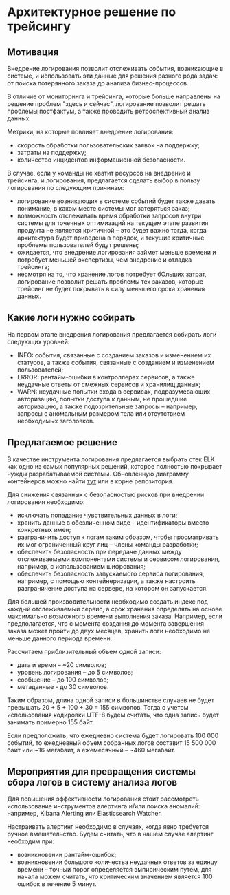 # Архитектурное решение по трейсингу

## Мотивация

Внедрение логирования позволит отслеживать события, возникающие в системе, и использовать эти данные для решения разного рода задач: от поиска потерянного заказа до анализа бизнес-процессов.

В отличие от мониторинга и трейсинга, которые больше направлены на решение проблем "здесь и сейчас", логирование позволит решать проблемы постфактум, а также проводить ретроспективный анализ данных.

Метрики, на которые повлияет внедрение логирования:

- скорость обработки пользовательских заявок на поддержку;
- затраты на поддержку;
- количество инцидентов информационной безопасности.

В случае, если у команды не хватит ресурсов на внедрение и трейсинга, и логирования, предлагается сделать выбор в пользу логирования по следующим причинам:

- логирование возникающих в системе событий будет также давать понимание, в каком месте системы мог затеряться заказ;
- возможность отслеживать время обработки запросов внутри системы для точечных оптимизаций на текущем этапе развития продукта не является критичной – это будет важно тогда, когда архитектура будет приведена в порядок, и текущие критичные проблемы пользователей будут решены;
- ожидается, что внедрение логирования займет меньше времени и потребует меньшей экспертизы, чем внедрение и отладка трейсинга;
- несмотря на то, что хранение логов потребует бОльших затрат, логирование позволит решать проблемы тех заказов, которые трейсинг не будет покрывать в силу меньшего срока хранения данных.

## Какие логи нужно собирать

На первом этапе внедрения логирования предлагается собирать логи следующих уровней:

- INFO: события, связанные с созданием заказов и изменением их статусов, а также события, связанные с созданием и изменением пользователей;
- ERROR: рантайм-ошибки в контроллерах сервисов, а также неудачные ответы от смежных сервисов и хранилищ данных;
- WARN: неудачные попытки входа в сервисах, подразумевающих авторизацию, попытки доступа к данным, не прошедшие авторизацию, а также подозрительные запросы – например, запросы с аномальным размером тела или отсутствием необходимых заголовков.

## Предлагаемое решение

В качестве инструмента логирования предлагается выбрать стек ELK как одно из самых популярных решений, которое полностью покрывает нужды разрабатываемой системы. Обновленную диаграмму контейнеров можно найти [тут](https://drive.google.com/file/d/1hy5X6D47CGnJVUyj7ssecM7UIrOsyaCz/view?usp=sharing) или в корне репозитория.

Для снижения связанных с безопасностью рисков при внедрении логирования необходимо:

- исключать попадание чувствительных данных в логи;
- хранить данные в обезличенном виде – идентификаторы вместо конкретных имен;
- разграничить доступ к логам таким образом, чтобы просматривать их мог ограниченный круг лиц – члены команды разработки;
- обеспечить безопасность при передаче данных между отслеживаемыми компонентами системы и сервисом логирования, например, с использованием шифрования;
- обеспечить безопасность запускаемого сервиса логирования, например, с помощью контейнеризации, а также настроить разграничение доступа на сервере, на котором он запускается.

Для большей производительности необходимо создать индекс под каждый отслеживаемый сервис, а срок хранения определять на основе максимально возможного времени выполнения заказа. Например, если предполагается, что с момента создания до момента завершения заказа может пройти до двух месяцев, хранить логи необходимо не меньше данного периода времени.

Рассчитаем приблизительный объем одной записи:

- дата и время – ~20 символов;
- уровень логирования – до 5 символов;
- cообщение – до 100 символов;
- метаданные - до 30 символов.

Таким образом, длина одной записи в большинстве случаев не будет превышать 20 + 5 + 100 + 30 = 155 символов. Тогда с учетом использования кодировки UTF-8 будем считать, что одна запись будет занимать примерно 155 байт.

Если предположить, что ежедневно система будет логировать 100 000 событий, то ежедневный объем собранных логов составит 15 500 000 байт или ~16 мегабайт, а ежемесячный – ~460 мегабайт.

## Мероприятия для превращения системы сбора логов в систему анализа логов

Для повышения эффективности логирования стоит рассмотреть использование инструментов алертинга и/или поиска аномалий: например, Kibana Alerting или Elasticsearch Watcher.

Настраивать алертинг необходимо в случаях, когда явно требуется ручное вмешательство. Будем считать, что в нашем случае алертинг необходим при:

- возникновении рантайм-ошибок;
- возникновении большого количества неудачных ответов за единцу времени – точный порог определяется эмпирическим путем, для начала можем считать, что критическим значением является 100 ошибок в течение 5 минут.

